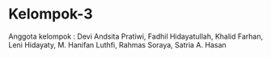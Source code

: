# Kelompok-3
Anggota kelompok : Devi Andsita Pratiwi, Fadhil Hidayatullah, Khalid Farhan, Leni Hidayaty, M. Hanifan Luthfi, Rahmas Soraya, Satria A. Hasan
